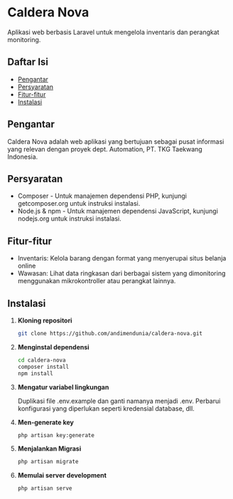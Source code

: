 # Caldera Nova

Aplikasi web berbasis Laravel untuk mengelola inventaris dan perangkat monitoring.

## Daftar Isi

- [Pengantar](#pengantar)
- [Persyaratan](#persyaratan)
- [Fitur-fitur](#fitur-fitur)
- [Instalasi](#instalasi)

## Pengantar

Caldera Nova adalah web aplikasi yang bertujuan sebagai pusat informasi yang relevan dengan proyek dept. Automation, PT. TKG Taekwang Indonesia.


## Persyaratan

- Composer - Untuk manajemen dependensi PHP, kunjungi getcomposer.org untuk instruksi instalasi.
- Node.js & npm - Untuk manajemen dependensi JavaScript, kunjungi nodejs.org untuk instruksi instalasi.
  

## Fitur-fitur

- Inventaris: Kelola barang dengan format yang menyerupai situs belanja online
- Wawasan: Lihat data ringkasan dari berbagai sistem yang dimonitoring menggunakan mikrokontroller atau perangkat lainnya.
  

## Instalasi

1. **Kloning repositori**

   ```bash
   git clone https://github.com/andimendunia/caldera-nova.git
   ```
   
2. **Menginstal dependensi**

    ```bash
    cd caldera-nova
    composer install
    npm install
    ```

3. **Mengatur variabel lingkungan**

    Duplikasi file .env.example dan ganti namanya menjadi .env. Perbarui konfigurasi yang diperlukan seperti kredensial database, dll.

4. **Men-generate key**

    ```bash
    php artisan key:generate
    ```
    
5. **Menjalankan Migrasi**

    ```bash
    php artisan migrate
    ```

6. **Memulai server development**
    ```bash
    php artisan serve
    ```
